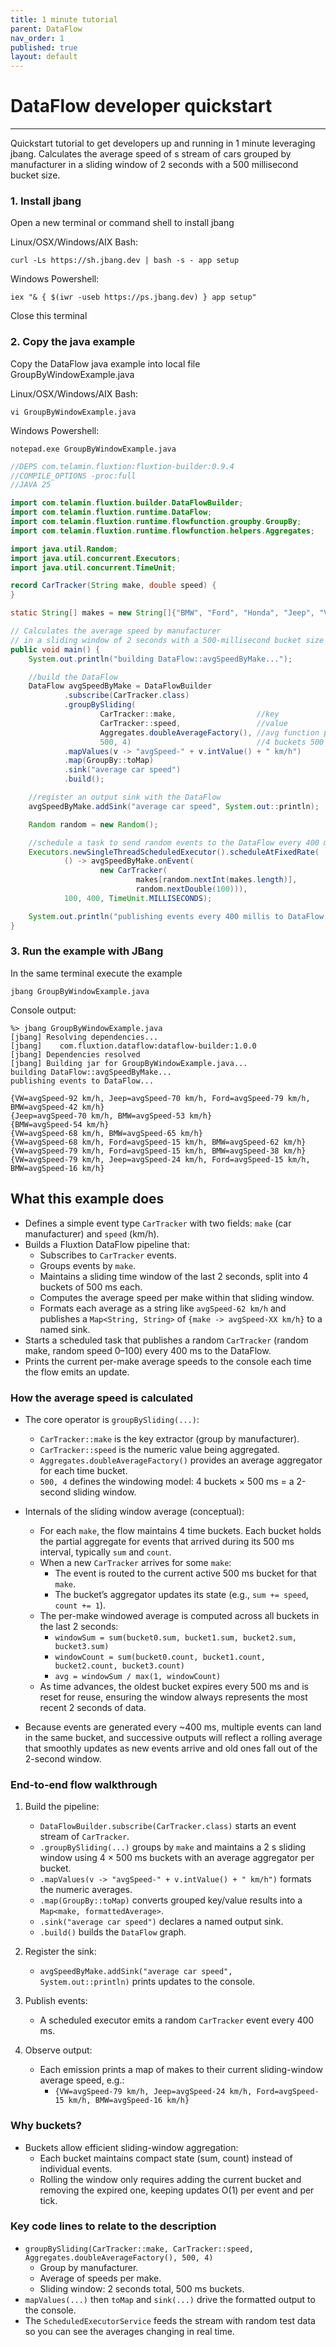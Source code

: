 ```yaml
---
title: 1 minute tutorial
parent: DataFlow
nav_order: 1
published: true
layout: default
---
```


# DataFlow developer quickstart
---

Quickstart tutorial to get developers up and running in 1 minute leveraging jbang. Calculates the average speed
of s stream of cars grouped by manufacturer in a sliding window of 2 seconds with a 500 millisecond bucket size.

### 1. Install jbang

Open a new terminal or command shell to install jbang

Linux/OSX/Windows/AIX Bash:

```console 
curl -Ls https://sh.jbang.dev | bash -s - app setup 
```

Windows Powershell:

```console 
iex "& { $(iwr -useb https://ps.jbang.dev) } app setup" 
```

Close this terminal

### 2. Copy the java example

Copy the DataFlow java example into local file GroupByWindowExample.java

Linux/OSX/Windows/AIX Bash:

```console 
vi GroupByWindowExample.java 
```

Windows Powershell:

```console 
notepad.exe GroupByWindowExample.java 
```

```java
//DEPS com.telamin.fluxtion:fluxtion-builder:0.9.4
//COMPILE_OPTIONS -proc:full
//JAVA 25

import com.telamin.fluxtion.builder.DataFlowBuilder;
import com.telamin.fluxtion.runtime.DataFlow;
import com.telamin.fluxtion.runtime.flowfunction.groupby.GroupBy;
import com.telamin.fluxtion.runtime.flowfunction.helpers.Aggregates;

import java.util.Random;
import java.util.concurrent.Executors;
import java.util.concurrent.TimeUnit;

record CarTracker(String make, double speed) {
}

static String[] makes = new String[]{"BMW", "Ford", "Honda", "Jeep", "VW"};

// Calculates the average speed by manufacturer 
// in a sliding window of 2 seconds with a 500-millisecond bucket size
public void main() {
    System.out.println("building DataFlow::avgSpeedByMake...");

    //build the DataFlow
    DataFlow avgSpeedByMake = DataFlowBuilder
            .subscribe(CarTracker.class)
            .groupBySliding(
                    CarTracker::make,                  //key
                    CarTracker::speed,                 //value
                    Aggregates.doubleAverageFactory(), //avg function per bucket
                    500, 4)                            //4 buckets 500 millis each
            .mapValues(v -> "avgSpeed-" + v.intValue() + " km/h")
            .map(GroupBy::toMap)
            .sink("average car speed")
            .build();

    //register an output sink with the DataFlow
    avgSpeedByMake.addSink("average car speed", System.out::println);

    Random random = new Random();

    //schedule a task to send random events to the DataFlow every 400 millis
    Executors.newSingleThreadScheduledExecutor().scheduleAtFixedRate(
            () -> avgSpeedByMake.onEvent(
                    new CarTracker(
                            makes[random.nextInt(makes.length)],
                            random.nextDouble(100))),
            100, 400, TimeUnit.MILLISECONDS);

    System.out.println("publishing events every 400 millis to DataFlow...\n");
}
```

### 3. Run the example with JBang

In the same terminal execute the example

```console
jbang GroupByWindowExample.java
```

Console output:

```console
%> jbang GroupByWindowExample.java
[jbang] Resolving dependencies...
[jbang]    com.fluxtion.dataflow:dataflow-builder:1.0.0
[jbang] Dependencies resolved
[jbang] Building jar for GroupByWindowExample.java...
building DataFlow::avgSpeedByMake...
publishing events to DataFlow...

{VW=avgSpeed-92 km/h, Jeep=avgSpeed-70 km/h, Ford=avgSpeed-79 km/h, BMW=avgSpeed-42 km/h}
{Jeep=avgSpeed-70 km/h, BMW=avgSpeed-53 km/h}
{BMW=avgSpeed-54 km/h}
{VW=avgSpeed-68 km/h, BMW=avgSpeed-65 km/h}
{VW=avgSpeed-68 km/h, Ford=avgSpeed-15 km/h, BMW=avgSpeed-62 km/h}
{VW=avgSpeed-79 km/h, Ford=avgSpeed-15 km/h, BMW=avgSpeed-38 km/h}
{VW=avgSpeed-79 km/h, Jeep=avgSpeed-24 km/h, Ford=avgSpeed-15 km/h, BMW=avgSpeed-16 km/h}
```

## What this example does

- Defines a simple event type `CarTracker` with two fields: `make` (car manufacturer) and `speed` (km/h).
- Builds a Fluxtion DataFlow pipeline that:
    - Subscribes to `CarTracker` events.
    - Groups events by `make`.
    - Maintains a sliding time window of the last 2 seconds, split into 4 buckets of 500 ms each.
    - Computes the average speed per make within that sliding window.
    - Formats each average as a string like `avgSpeed-62 km/h` and publishes a `Map<String, String>` of
      `{make -> avgSpeed-XX km/h}` to a named sink.
- Starts a scheduled task that publishes a random `CarTracker` (random make, random speed 0–100) every 400 ms to the
  DataFlow.
- Prints the current per-make average speeds to the console each time the flow emits an update.

### How the average speed is calculated

- The core operator is `groupBySliding(...)`:
    - `CarTracker::make` is the key extractor (group by manufacturer).
    - `CarTracker::speed` is the numeric value being aggregated.
    - `Aggregates.doubleAverageFactory()` provides an average aggregator for each time bucket.
    - `500, 4` defines the windowing model: 4 buckets × 500 ms = a 2-second sliding window.

- Internals of the sliding window average (conceptual):
    - For each `make`, the flow maintains 4 time buckets. Each bucket holds the partial aggregate for events that
      arrived during its 500 ms interval, typically `sum` and `count`.
    - When a new `CarTracker` arrives for some `make`:
        - The event is routed to the current active 500 ms bucket for that `make`.
        - The bucket’s aggregator updates its state (e.g., `sum += speed`, `count += 1`).
    - The per-make windowed average is computed across all buckets in the last 2 seconds:
        - `windowSum = sum(bucket0.sum, bucket1.sum, bucket2.sum, bucket3.sum)`
        - `windowCount = sum(bucket0.count, bucket1.count, bucket2.count, bucket3.count)`
        - `avg = windowSum / max(1, windowCount)`
    - As time advances, the oldest bucket expires every 500 ms and is reset for reuse, ensuring the window always
      represents the most recent 2 seconds of data.

- Because events are generated every ~400 ms, multiple events can land in the same bucket, and successive outputs will
  reflect a rolling average that smoothly updates as new events arrive and old ones fall out of the 2-second window.

### End-to-end flow walkthrough

1. Build the pipeline:
    - `DataFlowBuilder.subscribe(CarTracker.class)` starts an event stream of `CarTracker`.
    - `.groupBySliding(...)` groups by `make` and maintains a 2 s sliding window using 4 × 500 ms buckets with an
      average aggregator per bucket.
    - `.mapValues(v -> "avgSpeed-" + v.intValue() + " km/h")` formats the numeric averages.
    - `.map(GroupBy::toMap)` converts grouped key/value results into a `Map<make, formattedAverage>`.
    - `.sink("average car speed")` declares a named output sink.
    - `.build()` builds the `DataFlow` graph.

2. Register the sink:
    - `avgSpeedByMake.addSink("average car speed", System.out::println)` prints updates to the console.

3. Publish events:
    - A scheduled executor emits a random `CarTracker` event every 400 ms.

4. Observe output:
    - Each emission prints a map of makes to their current sliding-window average speed, e.g.:
        - `{VW=avgSpeed-79 km/h, Jeep=avgSpeed-24 km/h, Ford=avgSpeed-15 km/h, BMW=avgSpeed-16 km/h}`

### Why buckets?

- Buckets allow efficient sliding-window aggregation:
    - Each bucket maintains compact state (sum, count) instead of individual events.
    - Rolling the window only requires adding the current bucket and removing the expired one, keeping updates O(1) per
      event and per tick.

### Key code lines to relate to the description

- `groupBySliding(CarTracker::make, CarTracker::speed, Aggregates.doubleAverageFactory(), 500, 4)`
    - Group by manufacturer.
    - Average of speeds per make.
    - Sliding window: 2 seconds total, 500 ms buckets.
- `mapValues(...)` then `toMap` and `sink(...)` drive the formatted output to the console.
- The `ScheduledExecutorService` feeds the stream with random test data so you can see the averages changing in real
  time.